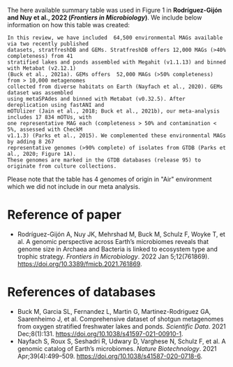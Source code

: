 The here available summary table was used in Figure 1 in <b>Rodríguez-Gijón and Nuy et al., 2022 (<i>Frontiers in Microbiology</i>)</b>. We include below  information on how this table was created:

```
In this review, we have included  64,500 environmental MAGs available via two recently published 
datasets, stratfreshDB and GEMs. StratfreshDB offers 12,000 MAGs (>40% completeness) from 41 
stratified lakes and ponds assembled with Megahit (v1.1.13) and binned with Metabat (v2.12.1) 
(Buck et al., 2021a). GEMs offers  52,000 MAGs (>50% completeness) from > 10,000 metagenomes 
collected from diverse habitats on Earth (Nayfach et al., 2020). GEMs dataset was assembled 
using metaSPAdes and binned with Metabat (v0.32.5). After dereplication using fastANI and 
mOTUlizer (Jain et al., 2018; Buck et al., 2021b), our meta-analysis includes 17 834 mOTUs, with 
one representative MAG each (completeness > 50% and contamination < 5%, assessed with CheckM 
v1.1.3) (Parks et al., 2015). We complemented these environmental MAGs by adding 8 267 
representative genomes (>90% complete) of isolates from GTDB (Parks et al., 2020; Figure 1A). 
These genomes are marked in the GTDB databases (release 95) to originate from culture collections. 
```
Please note that the  table has 4 genomes of origin in "Air" environment which we did not include in our meta analysis.

# Reference of paper

- Rodríguez-Gijón A, Nuy JK, Mehrshad M, Buck M, Schulz F, Woyke T, et al. A genomic perspective across Earth’s microbiomes reveals that genome size in Archaea and Bacteria is linked to ecosystem type and trophic strategy. <i>Frontiers in Microbiology</i>. 2022 Jan 5;12(761869). https://doi.org/10.3389/fmicb.2021.761869.

# References of databases

- Buck M, Garcia SL, Fernandez L, Martin G, Martinez-Rodriguez GA, Saarenheimo J, et al. Comprehensive dataset of shotgun metagenomes from oxygen stratified freshwater lakes and ponds. <i>Scientific Data</i>. 2021 Dec;8(1):131. https://doi.org/10.1038/s41597-021-00910-1.
- Nayfach S, Roux S, Seshadri R, Udwary D, Varghese N, Schulz F, et al. A genomic catalog of Earth’s microbiomes. <i>Nature Biotechnology</i>. 2021 Apr;39(4):499–509. https://doi.org/10.1038/s41587-020-0718-6. 
